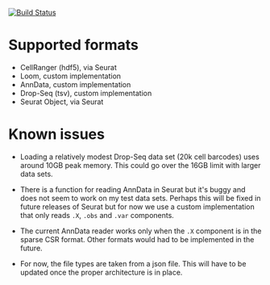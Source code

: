 [![Build Status](https://travis-ci.org/FASTGenomics/jupyter-fgread-r.svg?branch=master)](https://fastgenomics.github.io/jupyter-fgread-r/docs/)

# Supported formats

- CellRanger (hdf5), via Seurat
- Loom, custom implementation
- AnnData, custom implementation
- Drop-Seq (tsv), custom implementation
- Seurat Object, via Seurat

# Known issues

- Loading a relatively modest Drop-Seq data set (20k cell barcodes) uses around 10GB
  peak memory.  This could go over the 16GB limit with larger data sets.

- There is a function for reading AnnData in Seurat but it's buggy and does not seem to
  work on my test data sets.  Perhaps this will be fixed in future releases of Seurat
  but for now we use a custom implementation that only reads `.X`, `.obs` and `.var`
  components.

- The current AnnData reader works only when the `.X` component is in the sparse CSR
  format.  Other formats would had to be implemented in the future.

- For now, the file types are taken from a json file.  This will have to be updated once
  the proper architecture is in place.
